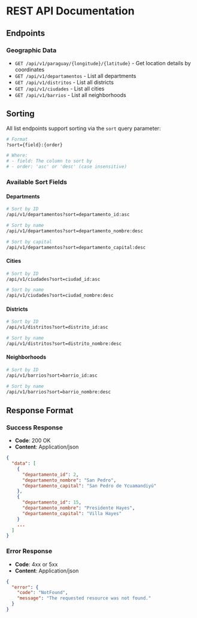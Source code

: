 # REST API Documentation

## Endpoints

### Geographic Data
- `GET /api/v1/paraguay/{longitude}/{latitude}` - Get location details by coordinates
- `GET /api/v1/departamentos` - List all departments
- `GET /api/v1/distritos` - List all districts
- `GET /api/v1/ciudades` - List all cities
- `GET /api/v1/barrios` - List all neighborhoods

## Sorting

All list endpoints support sorting via the `sort` query parameter:

```bash
# Format
?sort={field}:{order}

# Where:
# - field: The column to sort by
# - order: 'asc' or 'desc' (case insensitive)
```

### Available Sort Fields

#### Departments
```bash
# Sort by ID
/api/v1/departamentos?sort=departamento_id:asc

# Sort by name
/api/v1/departamentos?sort=departamento_nombre:desc

# Sort by capital
/api/v1/departamentos?sort=departamento_capital:desc
```

#### Cities
```bash
# Sort by ID
/api/v1/ciudades?sort=ciudad_id:asc

# Sort by name
/api/v1/ciudades?sort=ciudad_nombre:desc
```

#### Districts
```bash
# Sort by ID
/api/v1/distritos?sort=distrito_id:asc

# Sort by name
/api/v1/distritos?sort=distrito_nombre:desc
```

#### Neighborhoods
```bash
# Sort by ID
/api/v1/barrios?sort=barrio_id:asc

# Sort by name
/api/v1/barrios?sort=barrio_nombre:desc
```

## Response Format

### Success Response

- **Code**: 200 OK
- **Content**: Application/json

```json
{
  "data": [
    {
      "departamento_id": 2,
      "departamento_nombre": "San Pedro",
      "departamento_capital": "San Pedro de Ycuamandiyú"
    },
    {
      "departamento_id": 15,
      "departamento_nombre": "Presidente Hayes",
      "departamento_capital": "Villa Hayes"
    }
    ...
  ]
}

```

### Error Response

- **Code**: 4xx or 5xx
- **Content**: Application/json

```json
{
  "error": {
    "code": "NotFound",
    "message": "The requested resource was not found."
  }
}
```
